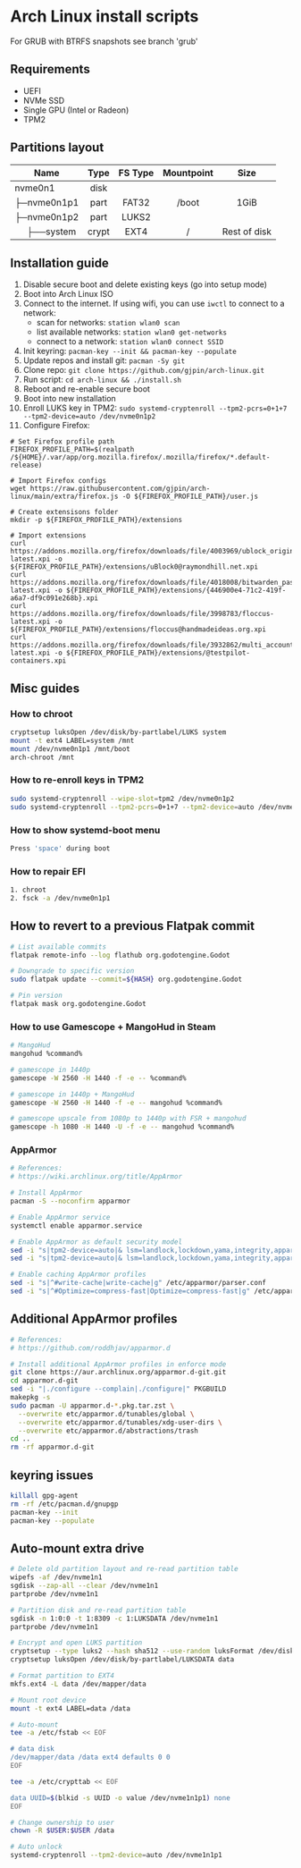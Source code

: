 # Arch Linux install scripts
For GRUB with BTRFS snapshots see branch 'grub' 

## Requirements
- UEFI
- NVMe SSD
- Single GPU (Intel or Radeon)
- TPM2

## Partitions layout
| Name                                                 | Type  | FS Type | Mountpoint |      Size     |
| ---------------------------------------------------- | :---: | :-----: | :--------: | :-----------: |
| nvme0n1                                              | disk  |         |            |               |
| ├─nvme0n1p1                                          | part  |  FAT32  |    /boot   |    1GiB     |
| ├─nvme0n1p2                                          | part  |  LUKS2  |            |               |
| &nbsp;&nbsp;&nbsp;&nbsp;&nbsp;├──system              | crypt |  EXT4   |     /      |  Rest of disk |

## Installation guide
1. Disable secure boot and delete existing keys (go into setup mode)
2. Boot into Arch Linux ISO
3. Connect to the internet. If using wifi, you can use `iwctl` to connect to a network:
   - scan for networks: `station wlan0 scan`
   - list available networks: `station wlan0 get-networks`
   - connect to a network: `station wlan0 connect SSID`
4. Init keyring: `pacman-key --init && pacman-key --populate`
5. Update repos and install git: `pacman -Sy git`
6. Clone repo: `git clone https://github.com/gjpin/arch-linux.git`
7. Run script: `cd arch-linux && ./install.sh`
8. Reboot and re-enable secure boot
9. Boot into new installation
10. Enroll LUKS key in TPM2: `sudo systemd-cryptenroll --tpm2-pcrs=0+1+7 --tpm2-device=auto /dev/nvme0n1p2`
11. Configure Firefox:
```
# Set Firefox profile path
FIREFOX_PROFILE_PATH=$(realpath /${HOME}/.var/app/org.mozilla.firefox/.mozilla/firefox/*.default-release)

# Import Firefox configs
wget https://raw.githubusercontent.com/gjpin/arch-linux/main/extra/firefox.js -O ${FIREFOX_PROFILE_PATH}/user.js

# Create extensisons folder
mkdir -p ${FIREFOX_PROFILE_PATH}/extensions

# Import extensions
curl https://addons.mozilla.org/firefox/downloads/file/4003969/ublock_origin-latest.xpi -o ${FIREFOX_PROFILE_PATH}/extensions/uBlock0@raymondhill.net.xpi
curl https://addons.mozilla.org/firefox/downloads/file/4018008/bitwarden_password_manager-latest.xpi -o ${FIREFOX_PROFILE_PATH}/extensions/{446900e4-71c2-419f-a6a7-df9c091e268b}.xpi
curl https://addons.mozilla.org/firefox/downloads/file/3998783/floccus-latest.xpi -o ${FIREFOX_PROFILE_PATH}/extensions/floccus@handmadeideas.org.xpi
curl https://addons.mozilla.org/firefox/downloads/file/3932862/multi_account_containers-latest.xpi -o ${FIREFOX_PROFILE_PATH}/extensions/@testpilot-containers.xpi
```

## Misc guides
### How to chroot
```bash
cryptsetup luksOpen /dev/disk/by-partlabel/LUKS system
mount -t ext4 LABEL=system /mnt
mount /dev/nvme0n1p1 /mnt/boot
arch-chroot /mnt
```

### How to re-enroll keys in TPM2
```bash
sudo systemd-cryptenroll --wipe-slot=tpm2 /dev/nvme0n1p2
sudo systemd-cryptenroll --tpm2-pcrs=0+1+7 --tpm2-device=auto /dev/nvme0n1p2
```

### How to show systemd-boot menu
```bash
Press 'space' during boot
```

### How to repair EFI
```bash
1. chroot
2. fsck -a /dev/nvme0n1p1
```

## How to revert to a previous Flatpak commit
```bash
# List available commits
flatpak remote-info --log flathub org.godotengine.Godot

# Downgrade to specific version
sudo flatpak update --commit=${HASH} org.godotengine.Godot

# Pin version
flatpak mask org.godotengine.Godot
```

### How to use Gamescope + MangoHud in Steam
```bash
# MangoHud
mangohud %command%

# gamescope in 1440p
gamescope -W 2560 -H 1440 -f -e -- %command%

# gamescope in 1440p + MangoHud
gamescope -W 2560 -H 1440 -f -e -- mangohud %command%

# gamescope upscale from 1080p to 1440p with FSR + mangohud
gamescope -h 1080 -H 1440 -U -f -e -- mangohud %command%
```

### AppArmor
```bash
# References:
# https://wiki.archlinux.org/title/AppArmor

# Install AppArmor
pacman -S --noconfirm apparmor

# Enable AppArmor service
systemctl enable apparmor.service

# Enable AppArmor as default security model
sed -i "s|tpm2-device=auto|& lsm=landlock,lockdown,yama,integrity,apparmor,bpf|" /boot/loader/entries/arch.conf
sed -i "s|tpm2-device=auto|& lsm=landlock,lockdown,yama,integrity,apparmor,bpf|" /boot/loader/entries/arch-lts.conf

# Enable caching AppArmor profiles
sed -i "s|^#write-cache|write-cache|g" /etc/apparmor/parser.conf
sed -i "s|^#Optimize=compress-fast|Optimize=compress-fast|g" /etc/apparmor/parser.conf
```

## Additional AppArmor profiles
```bash
# References:
# https://github.com/roddhjav/apparmor.d

# Install additional AppArmor profiles in enforce mode
git clone https://aur.archlinux.org/apparmor.d-git.git
cd apparmor.d-git
sed -i "|./configure --complain|./configure|" PKGBUILD
makepkg -s
sudo pacman -U apparmor.d-*.pkg.tar.zst \
  --overwrite etc/apparmor.d/tunables/global \
  --overwrite etc/apparmor.d/tunables/xdg-user-dirs \
  --overwrite etc/apparmor.d/abstractions/trash
cd ..
rm -rf apparmor.d-git
```

## keyring issues
```bash
killall gpg-agent
rm -rf /etc/pacman.d/gnupgp
pacman-key --init
pacman-key --populate
```

## Auto-mount extra drive
```bash
# Delete old partition layout and re-read partition table
wipefs -af /dev/nvme1n1
sgdisk --zap-all --clear /dev/nvme1n1
partprobe /dev/nvme1n1

# Partition disk and re-read partition table
sgdisk -n 1:0:0 -t 1:8309 -c 1:LUKSDATA /dev/nvme1n1
partprobe /dev/nvme1n1

# Encrypt and open LUKS partition
cryptsetup --type luks2 --hash sha512 --use-random luksFormat /dev/disk/by-partlabel/LUKSDATA
cryptsetup luksOpen /dev/disk/by-partlabel/LUKSDATA data

# Format partition to EXT4
mkfs.ext4 -L data /dev/mapper/data

# Mount root device
mount -t ext4 LABEL=data /data

# Auto-mount
tee -a /etc/fstab << EOF

# data disk
/dev/mapper/data /data ext4 defaults 0 0
EOF

tee -a /etc/crypttab << EOF

data UUID=$(blkid -s UUID -o value /dev/nvme1n1p1) none
EOF

# Change ownership to user
chown -R $USER:$USER /data

# Auto unlock
systemd-cryptenroll --tpm2-device=auto /dev/nvme1n1p1
```